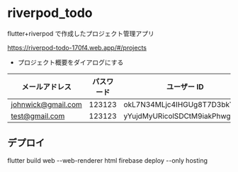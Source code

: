 # riverpod_todo

flutter+riverpod で作成したプロジェクト管理アプリ

https://riverpod-todo-170f4.web.app/#/projects

- プロジェクト概要をダイアログにする

| メールアドレス     | パスワード | ユーザー ID                  |
| ------------------ | ---------- | ---------------------------- |
| johnwick@gmail.com | 123123     | okL7N34MLjc4IHGUg8T7D3bkYGr2 |
| test@gmail.com     | 123123     | yYujdMyURicolSDCtM9iakPhwge2 |

## デプロイ

flutter build web --web-renderer html
firebase deploy --only hosting
